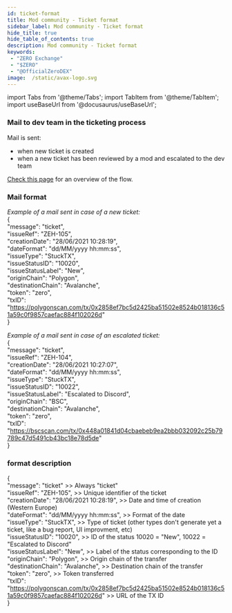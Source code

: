 ```yaml
---
id: ticket-format
title: Mod community - Ticket format
sidebar_label: Mod community - Ticket format
hide_title: true
hide_table_of_contents: true
description: Mod community - Ticket format
keywords:
 - "ZERO Exchange"
 - "$ZERO"
 - "@OfficialZeroDEX"
image:  /static/avax-logo.svg
---
```


import Tabs from '@theme/Tabs';
import TabItem from '@theme/TabItem';
import useBaseUrl from '@docusaurus/useBaseUrl';

### Mail to dev team in the ticketing process

Mail is sent:
* when new ticket is created
* when a new ticket has been reviewed by a mod and escalated to the dev team

[Check this page](sd/servicedesk-info.md) for an overview of the flow.

### Mail format

_Example of a mail sent in case of a new ticket:_  
{  
"message": "ticket",  
"issueRef": "ZEH-105",  
"creationDate": "28/06/2021 10:28:19",  
"dateFormat": "dd/MM/yyyy hh:mm:ss",  
"issueType": "StuckTX",  
"issueStatusID": "10020",  
"issueStatusLabel": "New",  
"originChain": "Polygon",  
"destinationChain": "Avalanche",  
"token": "zero",  
"txID": "https://polygonscan.com/tx/0x2858ef7bc5d2425ba51502e8524b018136c51a59c0f9857caefac884f102026d"  
}  


_Example of a mail sent in case of an escalated ticket:_  
{  
"message": "ticket",  
"issueRef": "ZEH-104",  
"creationDate": "28/06/2021 10:27:07",  
"dateFormat": "dd/MM/yyyy hh:mm:ss",  
"issueType": "StuckTX",  
"issueStatusID": "10022",  
"issueStatusLabel": "Escalated to Discord",  
"originChain": "BSC",  
"destinationChain": "Avalanche",  
"token": "zero",  
"txID": "https://bscscan.com/tx/0x448a01841d04cbaebeb9ea2bbb032092c25b79789c47d5491cb43bc18e78d5de"  
}  

### format description
{  
"message": "ticket" >> Always "ticket"  
"issueRef": "ZEH-105",  >> Unique identifier of the ticket  
"creationDate": "28/06/2021 10:28:19",  >> Date and time of creation (Western Europe)  
"dateFormat": "dd/MM/yyyy hh:mm:ss",  >> Format of the date  
"issueType": "StuckTX",  >> Type of ticket (other types don't generate yet a ticket, like a bug report, UI improvment, etc)  
"issueStatusID": "10020",  >> ID of the status 10020 = "New", 10022 = "Escalated to Discord"  
"issueStatusLabel": "New",  >> Label of the status corresponding to the ID  
"originChain": "Polygon",  >> Origin chain of the transfer  
"destinationChain": "Avalanche",  >> Destination chain of the transfer  
"token": "zero",  >> Token transferred  
"txID": "https://polygonscan.com/tx/0x2858ef7bc5d2425ba51502e8524b018136c51a59c0f9857caefac884f102026d"  >> URL of the TX ID  
}   

